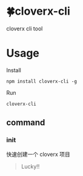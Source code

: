 # 🍀cloverx-cli
cloverx cli tool

# Usage
Install
```shell
npm install cloverx-cli -g
```
Run
```shell
cloverx-cli
```

## command
### init
快速创建一个 cloverx  项目

> Lucky!!
